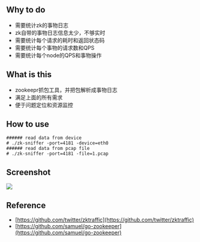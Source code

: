 ## Why to do

- 需要统计zk的事物日志
- zk自带的事物日志信息太少，不够实时
- 需要统计每个请求的耗时和返回状态码
- 需要统计每个事物的请求数和QPS
- 需要统计每个node的QPS和事物操作

## What is this

- zookeepr抓包工具，并把包解析成事物日志
- 满足上面的所有需求
- 便于问题定位和资源监控

## How to use

```
###### read data from device
# ./zk-sniffer -port=4181 -device=eth0
###### read data from pcap file
# ./zk-sniffer -port=4181 -file=1.pcap
```

## Screenshot

![](http://wx4.sinaimg.cn/mw690/6f6a4381ly1fcjaly09eej213e0hkgxg.jpg)

## Reference

- [https://github.com/twitter/zktraffic](https://github.com/twitter/zktraffic)
- [https://github.com/samuel/go-zookeeper](https://github.com/samuel/go-zookeeper)


